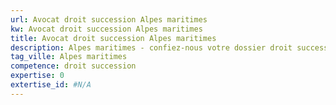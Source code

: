 ```yaml
---
url: Avocat droit succession Alpes maritimes
kw: Avocat droit succession Alpes maritimes
title: Avocat droit succession Alpes maritimes
description: Alpes maritimes - confiez-nous votre dossier droit succession
tag_ville: Alpes maritimes
competence: droit succession
expertise: 0
extertise_id: #N/A
---
```

